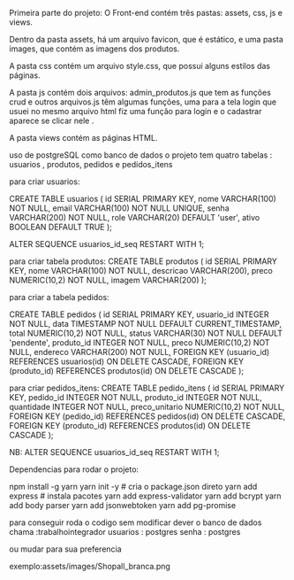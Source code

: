 Primeira parte do projeto: O Front-end contém três pastas: assets, css, js e views.

Dentro da pasta assets, há um arquivo favicon, que é estático, e uma pasta images, que contém as imagens dos produtos.

A pasta css contém um arquivo style.css, que possui alguns estilos das páginas.

A pasta js contém dois arquivos: admin_produtos.js que tem as funções crud e outros arquivos.js têm algumas funções, uma para a tela login que usuei no mesmo arquivo html fiz uma função para login e o cadastrar aparece se clicar nele .

A pasta views contém as páginas HTML.


uso de postgreSQL como banco de dados
o projeto tem quatro tabelas : usuarios , produtos, pedidos e pedidos_itens

para criar usuarios:

CREATE TABLE usuarios (
    id SERIAL PRIMARY KEY,
    nome VARCHAR(100) NOT NULL,
    email VARCHAR(100) NOT NULL UNIQUE,
    senha VARCHAR(200) NOT NULL,
    role VARCHAR(20) DEFAULT 'user',
    ativo BOOLEAN DEFAULT TRUE
);

ALTER SEQUENCE usuarios_id_seq RESTART WITH 1;

para criar tabela produtos:
CREATE TABLE produtos (
    id SERIAL PRIMARY KEY,
    nome VARCHAR(100) NOT NULL,
    descricao VARCHAR(200),
    preco NUMERIC(10,2) NOT NULL,
    imagem VARCHAR(200)
);



para criar a tabela pedidos:

CREATE TABLE pedidos (
    id SERIAL PRIMARY KEY,
    usuario_id INTEGER NOT NULL,
    data TIMESTAMP NOT NULL DEFAULT CURRENT_TIMESTAMP,
    total NUMERIC(10,2) NOT NULL,
    status VARCHAR(30) NOT NULL DEFAULT 'pendente',
    produto_id INTEGER NOT NULL,
    preco NUMERIC(10,2) NOT NULL,
    endereco VARCHAR(200) NOT NULL,
    FOREIGN KEY (usuario_id) REFERENCES usuarios(id) ON DELETE CASCADE,
    FOREIGN KEY (produto_id) REFERENCES produtos(id) ON DELETE CASCADE
);


para criar pedidos_itens:
CREATE TABLE pedido_itens (
    id SERIAL PRIMARY KEY,
    pedido_id INTEGER NOT NULL,
    produto_id INTEGER NOT NULL,
    quantidade INTEGER NOT NULL,
    preco_unitario NUMERIC(10,2) NOT NULL,
    FOREIGN KEY (pedido_id) REFERENCES pedidos(id) ON DELETE CASCADE,
    FOREIGN KEY (produto_id) REFERENCES produtos(id) ON DELETE CASCADE
);

NB: ALTER SEQUENCE usuarios_id_seq RESTART WITH 1;

Dependencias para rodar o projeto:

npm install -g yarn
yarn init -y     # cria o package.json direto
yarn add express # instala pacotes
yarn add express-validator
yarn add bcrypt
yarn add body parser
yarn add jsonwebtoken
yarn add pg-promise

para conseguir roda o codigo sem modificar 
dever o banco de dados chama :trabalhointegrador
usuarios : postgres
senha : postgres

ou mudar para sua preferencia 
 
 exemplo:assets/images/Shopall_branca.png